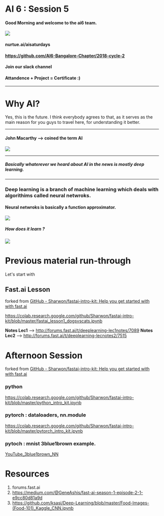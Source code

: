 # AI 6 : Session 5

#### Good Morning and welcome to the ai6 team.

![](https://napa.i.lithium.com/t5/image/serverpage/image-id/226931i55E037E69B10D738?v=1.0)

#### nurtue.ai/aisaturdays
#### https://github.com/AI6-Bangalore-Chapter/2018-cycle-2
#### Join our slack channel
#### Attandence + Project = Certificate :)
-----
# Why AI?

Yes, this is the future. I think everybody agrees to that, as it serves as the main reason for you guys to travel here, for understanding it better.

------
#### John Macarthy --> coined the term AI

![](https://i.ytimg.com/vi/kL6J3y9ZCRQ/maxresdefault.jpg)

------
##### Basically whaterever we heard about AI in the news is mostly deep learning.
------

### Deep learning is a branch of machine learning which deals with algorithims called neural netwroks.

#### Neural netwroks is basically a function approximator.

![](https://cdn-images-1.medium.com/max/2000/1*bhFifratH9DjKqMBTeQG5A.gif)

##### How does it learn ?
![](http://4.bp.blogspot.com/_gHN52xJ15r0/RgaEzIYHyDI/AAAAAAAAADk/ChxceKbcouo/s1600/animate_ANN.gif)


# Previous material run-through
Let's start with

## Fast.ai Lesson
forked from [GitHub - Sharwon/fastai-intro-kit: Help you get started with with fast.ai](https://github.com/Sharwon/fastai-intro-kit)

https://colab.research.google.com/github/Sharwon/fastai-intro-kit/blob/master/fastai_lesson1_dogsvscats.ipynb  

**Notes Lec1** --> http://forums.fast.ai/t/deeplearning-lec1notes/7089
**Notes Lec2** --> http://forums.fast.ai/t/deeplearning-lecnotes2/7515

# Afternoon Session
forked from [GitHub - Sharwon/fastai-intro-kit: Help you get started with with fast.ai](https://github.com/Sharwon/fastai-intro-kit)

### python
https://colab.research.google.com/github/Sharwon/fastai-intro-kit/blob/master/python_intro_kit.ipynb

### pytorch : dataloaders, nn.module
https://colab.research.google.com/github/Sharwon/fastai-intro-kit/blob/master/pytorch_intro_kit.ipynb


### pytoch : mnist 3blue1brown example.
[YouTube_3blue1brown_NN](https://youtu.be/aircAruvnKk)

# Resources
1. forums.fast.ai
2. https://medium.com/@GeneAshis/fast-ai-season-1-episode-2-1-e9cc80d81a9d
3. https://github.com/ksasi/Deep-Learning/blob/master/Food-Images-(Food-101)_Kaggle_CNN.ipynb


